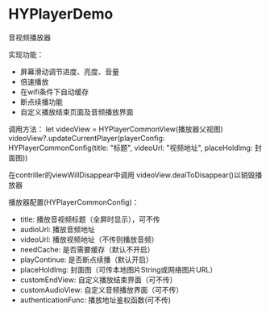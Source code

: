 # HYPlayerDemo
音视频播放器

实现功能：
- 屏幕滑动调节进度、亮度、音量
- 倍速播放
- 在wifi条件下自动缓存
- 断点续播功能
- 自定义播放结束页面及音频播放界面

调用方法：
let videoView = HYPlayerCommonView(播放器父视图)
videoView?.updateCurrentPlayer(playerConfig: HYPlayerCommonConfig(title: "标题", videoUrl: "视频地址", placeHoldImg: 封面图))

在contriller的viewWillDisappear中调用 videoView.dealToDisappear()以销毁播放器

播放器配置(HYPlayerCommonConfig)：
- title: 播放音视频标题（全屏时显示），可不传
- audioUrl: 播放音频地址
- videoUrl: 播放视频地址（不传则播放音频）
- needCache: 是否需要缓存（默认不开启）
- playContinue: 是否断点续播（默认开启）
- placeHoldImg: 封面图（可传本地图片String或网络图片URL）
- customEndView: 自定义播放结束界面（可不传）
- customAudioView: 自定义音频播放界面（可不传）
- authenticationFunc: 播放地址鉴权函数(可不传)

